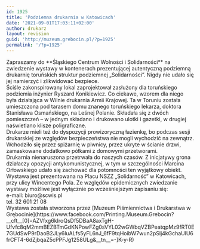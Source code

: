 ```yaml
---
id: 1925
title: 'Podziemna drukarnia w Katowicach'
date: '2021-09-01T17:03:11+02:00'
author: drukarz
layout: revision
guid: 'http://muzeum.grebocin.pl/?p=1925'
permalink: '/?p=1925'
---
```


<div class="" dir="auto"><div class="" dir="auto"><div class="ecm0bbzt hv4rvrfc ihqw7lf3 dati1w0a" data-ad-comet-preview="message" data-ad-preview="message"><div class="j83agx80 cbu4d94t ew0dbk1b irj2b8pg"><div class="qzhwtbm6 knvmm38d"><div class="kvgmc6g5 cxmmr5t8 oygrvhab hcukyx3x c1et5uql ii04i59q"><div dir="auto">Zapraszamy do<span class="nc684nl6"> **Śląskiego Centrum Wolności i Solidarności** </span>na zwiedzenie wystawy w kontenerach prezentującej autentyczną podziemną drukarnię toruńskich struktur podziemnej „Solidarności”. Nigdy nie udało się jej namierzyć i zlikwidować bezpiece<span class="pq6dq46d tbxw36s4 knj5qynh kvgmc6g5 ditlmg2l oygrvhab nvdbi5me sf5mxxl7 gl3lb2sf hhz5lgdu">.</span></div></div><div class="o9v6fnle cxmmr5t8 oygrvhab hcukyx3x c1et5uql ii04i59q"><div dir="auto">Ściśle zakonspirowany lokal zaprojektował zasłużony dla toruńskiego podziemia inżynier Ryszard Konikiewicz. Co ciekawe, wzorem dla niego była działająca w Wilnie drukarnia Armii Krajowej. Ta w Toruniu została umieszczona pod tarasem domu znanego toruńskiego lekarza, doktora Stanisława Osmańskiego, na Leśnej Polanie. Składała się z dwóch pomieszczeń – w jednym składano i drukowano ulotki i gazetki, w drugiej naświetlano klisze poligraficzne.</div></div><div class="o9v6fnle cxmmr5t8 oygrvhab hcukyx3x c1et5uql ii04i59q"><div dir="auto">Drukarze mieli też do dyspozycji prowizoryczną łazienkę, bo podczas sesji drukarskiej ze względów bezpieczeństwa nie mogli wychodzić na zewnątrz. Wchodziło się przez spiżarnię w piwnicy, przez ukryte w ścianie drzwi, zamaskowane dodatkowo półkami z domowymi przetworami.</div></div><div class="o9v6fnle cxmmr5t8 oygrvhab hcukyx3x c1et5uql ii04i59q"><div dir="auto">Drukarnia nienaruszona przetrwała do naszych czasów. Z inicjatywy grona działaczy opozycji antykomunistycznej, w tym w szczególności Marcina Orłowskiego udało się zachować dla potomności ten wyjątkowy obiekt.</div></div><div class="o9v6fnle cxmmr5t8 oygrvhab hcukyx3x c1et5uql ii04i59q"><div dir="auto">Wystawa jest prezentowana na Placu NSZZ „Solidarność” w Katowicach, przy ulicy Wincentego Pola. Ze względów epidemicznych zwiedzanie wystawy możliwe jest wyłącznie po wcześniejszym zapisaniu się:</div><div dir="auto">e-mail: biuro@scwis.pl</div><div dir="auto">tel. 32 601 21 08</div></div><div class="o9v6fnle cxmmr5t8 oygrvhab hcukyx3x c1et5uql ii04i59q"><div dir="auto">Wystawa została stworzona przez [<span class="nc684nl6">Muzeum Piśmiennictwa i Drukarstwa w Grębocinie</span>](https://www.facebook.com/Printing.Museum.Grebocin?__cft__[0]=AZVfxg6kIroQsDf5DBaA8axTgH-Ufvfc8qM2mmBEZBTmGdKNPowFZg0sVYL02wGWbqVZBPeatqpMz9fRT0E7GUdSwP9rDaoB2JLy6luALfs5yFL6nJ_6fF9tqHoibW7wun2pSlj4kGchaUlU6frCFT4-6dZjbqaZ5cPPFJg1258ULg&__tn__=-]K-y-R)</div></div></div></div></div></div></div>